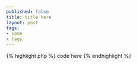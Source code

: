 ```yaml
---
published: false
title: title here
layout: post
tags:
- some
- tags
---
```


{% highlight php %}
code here
{% endhighlight %}

